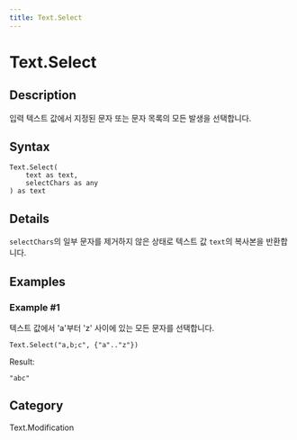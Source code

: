 ```yaml
---
title: Text.Select
---
```


# Text.Select


## Description

입력 텍스트 값에서 지정된 문자 또는 문자 목록의 모든 발생을 선택합니다.


## Syntax

```powerquery
Text.Select(
    text as text,
    selectChars as any
) as text
```


## Details

<code>selectChars</code>의 일부 문자를 제거하지 않은 상태로 텍스트 값 <code>text</code>의 복사본을 반환합니다.  


## Examples

### Example #1 
텍스트 값에서 &#39;a&#39;부터 &#39;z&#39; 사이에 있는 모든 문자를 선택합니다.
```powerquery
Text.Select("a,b;c", {"a".."z"})
```

Result: 
```powerquery
"abc"
```




## Category
Text.Modification
